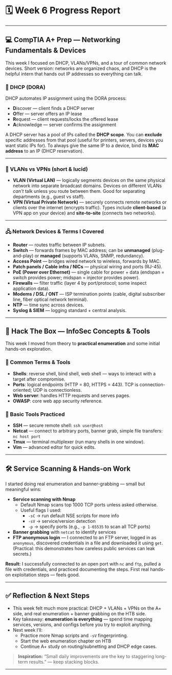 # 🗓️ Week 6 Progress Report

---

## 💻 CompTIA A+ Prep — Networking Fundamentals & Devices

This week I focused on DHCP, VLANs/VPNs, and a tour of common network devices. Short version: networks are organized chaos, and DHCP is the helpful intern that hands out IP addresses so everything can talk.

### 🧾 DHCP (DORA)
DHCP automates IP assignment using the DORA process:
- **D**iscover — client finds a DHCP server  
- **O**ffer — server offers an IP lease  
- **R**equest — client requests/locks the offered lease  
- **A**cknowledge — server confirms the assignment

A DHCP server has a pool of IPs called the **DHCP scope**. You can **exclude** specific addresses from that pool (useful for printers, servers, devices you want static IPs for). To always give the same IP to a device, bind its **MAC address** to an IP (DHCP reservation).

---

### 🔀 VLANs vs VPNs (short & lucid)
- **VLAN (Virtual LAN)** — logically segments devices on the same physical network into separate broadcast domains. Devices on different VLANs *can't* talk unless you route between them. Good for separating departments (e.g., guest vs staff).
- **VPN (Virtual Private Network)** — securely connects remote networks or clients over the internet (encrypts traffic). Types include **client-based** (a VPN app on your device) and **site-to-site** (connects two networks).

---

### 🖧 Network Devices & Terms I Covered
- **Router** — routes traffic between IP subnets.  
- **Switch** — forwards frames by MAC address; can be **unmanaged** (plug-and-play) or **managed** (supports VLANs, SNMP, redundancy).  
- **Access Point** — bridges wired network to wireless, forwards by MAC.  
- **Patch panels / Cable infra / NICs** — physical wiring and ports (RJ-45).  
- **PoE (Power over Ethernet)** — single cable for power + data (endspan = switch provides power; midspan = injector provides power).  
- **Firewalls** — filter traffic (layer 4 by port/protocol; some inspect application data).  
- **Modems / DSL / ONT** — ISP termination points (cable, digital subscriber line, fiber optical network terminal).  
- **NTP** — time sync across devices.  
- **Syslog & SIEM** — logging standard + central analysis.  

---

## 🔐 Hack The Box — InfoSec Concepts & Tools

This week I moved from theory to **practical enumeration** and some initial hands-on exploration.

### 🔎 Common Terms & Tools
- **Shells**: reverse shell, bind shell, web shell — ways to interact with a target after compromise.  
- **Ports**: logical endpoints (HTTP = 80, HTTPS = 443). TCP is connection-oriented; UDP is connectionless.  
- **Web server**: handles HTTP requests and serves pages.  
- **OWASP**: core web app security reference.

### 🔧 Basic Tools Practiced
- **SSH** — secure remote shell: `ssh user@host`  
- **Netcat** — connect to arbitrary ports, banner grab, simple file transfers: `nc host port`  
- **Tmux** — terminal multiplexer (run many shells in one window).  
- **Vim** — advanced editor for quick edits.

---

## 🛠️ Service Scanning & Hands-on Work

I started doing real enumeration and banner-grabbing — small but meaningful wins:

- **Service scanning with Nmap**
  - Default Nmap scans top 1000 TCP ports unless asked otherwise.
  - Useful flags I used:
    - `-sC` → run default NSE scripts for more info  
    - `-sV` → service/version detection  
    - `-p` → specify ports (e.g., `-p 1-65535` to scan all TCP ports)
- **Banner grabbing** with `netcat` to identify services
- **FTP anonymous login** — I connected to an FTP server, logged in as `anonymous`, discovered credentials in a file and downloaded it using `get`. (Practical: this demonstrates how careless public services can leak secrets.)

**Result:** I successfully connected to an open port with `nc` and `ftp`, pulled a file with credentials, and practiced documenting the steps. First real hands-on exploitation steps — feels good.

---

## ✅ Reflection & Next Steps

- This week felt much more practical: DHCP + VLANs + VPNs on the A+ side, and real enumeration + banner grabbing on the HTB side.  
- Key takeaway: **enumeration is everything** — spend time mapping services, versions, and configs before you try to exploit anything.  
- Next week I’ll:
  - Practice more Nmap scripts and `-sV` fingerprinting.
  - Start the web enumeration chapter on HTB
  - Continue A+ study on routing/subnetting and DHCP edge cases.

> **Inspiration:** “Small daily improvements are the key to staggering long-term results.” — keep stacking blocks.

---

